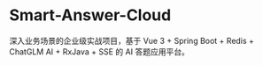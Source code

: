 # Smart-Answer-Cloud
深入业务场景的企业级实战项目，基于 Vue 3 + Spring Boot + Redis + ChatGLM AI + RxJava + SSE 的 AI 答题应用平台。
